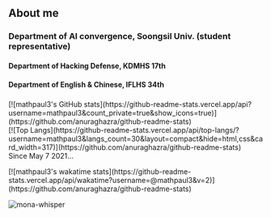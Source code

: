 ## About me
### Department of AI convergence, Soongsil Univ. (student representative)
#### Department of Hacking Defense, KDMHS 17th
#### Department of English & Chinese, IFLHS 34th

### <div align="center">
  <div>[![mathpaul3's GitHub stats](https://github-readme-stats.vercel.app/api?username=mathpaul3&count_private=true&show_icons=true)](https://github.com/anuraghazra/github-readme-stats)</div>
  <div>[![Top Langs](https://github-readme-stats.vercel.app/api/top-langs/?username=mathpaul3&langs_count=30&layout=compact&hide=html,css&card_width=317)](https://github.com/anuraghazra/github-readme-stats)</div>
  <div>Since May 7 2021...</div> 
  <p>[![mathpaul3's wakatime stats](https://github-readme-stats.vercel.app/api/wakatime?username=@mathpaul3&v=2)](https://github.com/anuraghazra/github-readme-stats)</p>
  <div><img src="https://github.githubassets.com/images/mona-whisper.gif" title="mona-whisper"></div>
</div>





<!--
**mathpaul3/mathpaul3** is a ✨ _special_ ✨ repository because its `README.md` (this file) appears on your GitHub profile.

Here are some ideas to get you started:

- 🔭 I’m currently working on ...
- 🌱 I’m currently learning ...
- 👯 I’m looking to collaborate on ...
- 🤔 I’m looking for help with ...
- 💬 Ask me about ...
- 📫 How to reach me: ...
- 😄 Pronouns: ...
- ⚡ Fun fact: ...
-->
